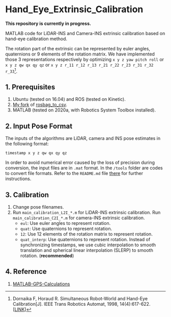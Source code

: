 # Hand_Eye_Extrinsic_Calibration

**This repository is currently in progress.**

MATLAB code for LiDAR-INS and Camera-INS extrinsic calibration based on hand-eye calibration method.

The rotation part of the extrinsic can be represented by euler angles, quaternions or 9 elements of the rotation matrix. We have implemented those 3 representations respectively by optimizing `x y z yaw pitch roll` or `x y z qw qx qy qz` or `x y z r_11 r_12 r_13 r_21 r_22 r_23 r_31 r_32 r_33`[^1].

## 1. Prerequisites

1. Ubuntu (tested on 16.04) and ROS (tested on Kinetic).
2. [My fork](https://github.com/zxl19/rosbag_to_csv) of  [rosbag_to_csv](https://github.com/AtsushiSakai/rosbag_to_csv).
3. MATLAB (tested on 2020a, with Robotics System Toolbox installed).

## 2. Input Pose Format

The inputs of the algorithms are LiDAR, camera and INS pose estimates in the following format:

```text
timestamp x y z qw qx qy qz
```

In order to avoid numerical error caused by the loss of precision during conversion, the input files are in `.mat` format. In the `/tools` folder are codes to convert file formats. Refer to the `README.md` file [there](./tools/README.md) for further instructions.

## 3. Calibration

1. Change pose filenames.
2. Run `main_calibration_L2I_*.m` for LiDAR-INS extrinsic calibration. Run `main_calibration_C2I_*.m` for camera-INS extrinsic calibration.
    - `eul`: Use euler angles to represent rotation.
    - `quat`: Use quaternions to represent rotation.
    - `12`: Use 12 elements of the rotation matrix to represent rotation.
    - `quat_interp`: Use quaternions to represent rotation. Instead of synchronizing timestamps, we use cubic interpolation to smooth translation and spherical linear interpolation (SLERP) to smooth rotation. (**recommended**)

## 4. Reference

1. [MATLAB-GPS-Calculations](https://github.com/alexbuczynsky/MATLAB-GPS-Calculations)

[^1]: Dornaika F, Horaud R. Simultaneous Robot-World and Hand-Eye Calibration[J]. IEEE Trans Robotics Automat, 1998, 14(4):617-622. [[LINK](https://ieeexplore.ieee.org/document/704233)]

